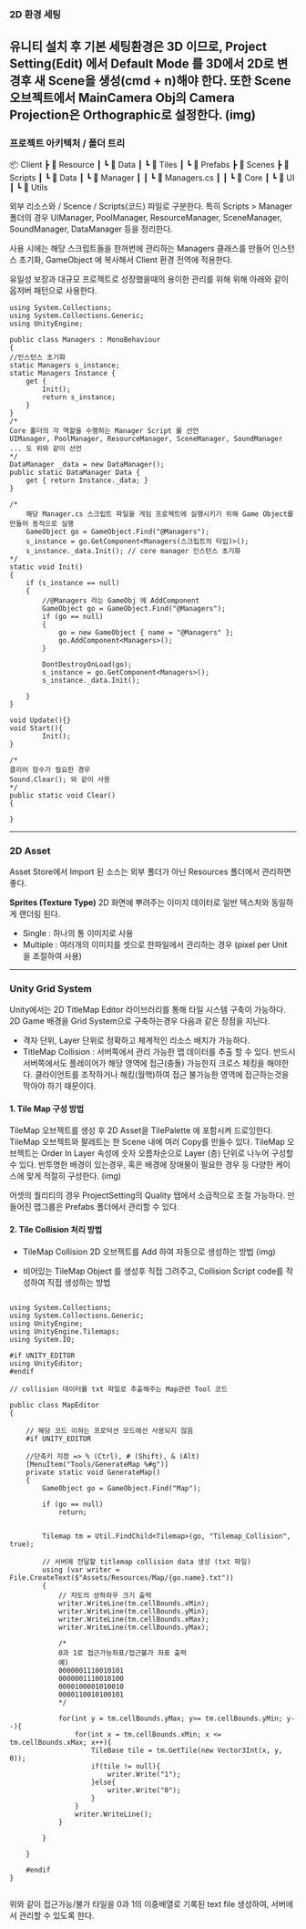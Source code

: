 ### 2D 환경 세팅

유니티 설치 후 기본 세팅환경은 3D 이므로, Project Setting(Edit) 에서 Default Mode 를 3D에서 2D로 변경후 새 Scene을 생성(cmd + n)해야 한다. 또한 Scene 오브젝트에서 MainCamera Obj의 Camera Projection은 Orthographic로 설정한다.
(img)
----

### 프로젝트 아키텍처 / 폴더 트리

📦 Client
┣ 📂 Resource
┃ ┗ 📂 Data
┃ ┗ 📂 Tiles
┃ ┗ 📂 Prefabs
┣ 📂 Scenes
┣ 📂 Scripts
┃ ┗ 📂 Data
┃ ┗ 📂 Manager
┃ ┃ ┗ 📜 Managers.cs
┃ ┃ ┗ 📂 Core
┃ ┗ 📂 UI
┃ ┗ 📂 Utils

외부 리소스와 / Scence / Scripts(코드) 파일로 구분한다. 특히 Scripts > Manager 폴더의 경우 UIManager, PoolManager, ResourceManager, SceneManager, SoundManager, DataManager 등을 정리한다.

사용 시에는 해당 스크립트들을 한꺼번에 관리하는 Managers 클래스를 만들어 인스턴스 초기화, GameObject 에 복사해서 Client 환경 전역에 적용한다.

유일성 보장과 대규모 프로젝트로 성장했을때의 용이한 관리를 위해 위해 아래와 같이 옵저버 패턴으로 사용한다.


```
using System.Collections;
using System.Collections.Generic;
using UnityEngine;

public class Managers : MonoBehaviour
{
//인스턴스 초기화
static Managers s_instance;
static Managers Instance {
	get {
		Init();
		return s_instance;
	}
}
/*
Core 폴더의 각 역할을 수행하는 Manager Script 를 선언
UIManager, PoolManager, ResourceManager, SceneManager, SoundManager ... 도 위와 같이 선언 
*/
DataManager _data = new DataManager();
public static DataManager Data { 
	get { return Instance._data; } 
}

/*	
	해당 Manager.cs 스크립트 파일을 게임 프로젝트에 실행시키기 위해 Game Object를 만들어 동적으로 실행
	GameObject go = GameObject.Find("@Managers");
	s_instance = go.GetComponent<Managers(스크립트의 타입)>();
	s_instance._data.Init(); // core manager 인스턴스 초기화 
*/
static void Init()
{
    if (s_instance == null)
    {
		//@Managers 라는 GameObj 에 AddComponent
		GameObject go = GameObject.Find("@Managers");
        if (go == null)
        {
            go = new GameObject { name = "@Managers" };
            go.AddComponent<Managers>();
        }

        DontDestroyOnLoad(go);
        s_instance = go.GetComponent<Managers>();
        s_instance._data.Init();
   
    }		
}

void Update(){}
void Start(){
        Init();
}

/*
클리어 함수가 필요한 경우
Sound.Clear(); 와 같이 사용
*/
public static void Clear()
{
    
}

```

----

### 2D Asset

Asset Store에서 Import 된 소스는 외부 폴더가 아닌 Resources 폴더에서 관리하면 좋다.

**Sprites (Texture Type)**
2D 화면에 뿌려주는 이미지 데이터로 일반 텍스처와 동일하게 랜더링 된다.
- Single : 하나의 통 이미지로 사용
- Multiple : 여러개의 이미지를 셋으로 한파일에서 관리하는 경우 (pixel per Unit 을 조절하여 사용)

----

### Unity Grid System

Unity에서는 2D TitleMap Editor 라이브러리를 통해 타일 시스템 구축이 가능하다.
2D Game 배경을 Grid System으로 구축하는경우 다음과 같은 장점을 지닌다.
- 격자 단위, Layer 단위로 정확하고 체계적인 리소스 배치가 가능하다.
- TitleMap Collision  : 서버쪽에서 관리 가능한 맵 데이터를 추출 할 수 있다.
	반드시 서버쪽에서도 플레이어가 해당 영역에 접근(충돌) 가능한지 크로스 체킹을 해야한다. 클라이언트를 조작하거나 해킹(월핵)하여 접근 불가능한 영역에 접근하는것을 막아야 하기 때문이다.

####  1.  Tile Map 구성 방법
TileMap 오브젝트를 생성 후 2D Asset을 TilePalette 에 포함시켜 드로잉한다.
TileMap 오브젝트와 팔레트는 한 Scene 내에 여러 Copy를 만들수 있다.
TileMap 오브젝트는 Order In Layer 속성에 숫자 오름차순으로 Layer (층) 단위로 나누어 구성할 수 있다. 반투명한 배경이 있는경우, 혹은 배경에 장애물이 필요한 경우 등 다양한 케이스에 맞게 적절히 구성한다.
(img)

어셋의 퀄리티의 경우 ProjectSetting의 Quality 탭에서 소급적으로 조절 가능하다.
만들어진 맵그룹은 Prefabs 폴더에서 관리할 수 있다.

####  2. Tile Collision 처리 방법
- TileMap Collision 2D 오브젝트를 Add 하여 자동으로 생성하는 방법
	(img)

-  비어있는 TileMap Object 를 생성후 직접 그려주고, Collision Script code를 작성하여 직접 생성하는 방법
	
```

using System.Collections;
using System.Collections.Generic;
using UnityEngine;
using UnityEngine.Tilemaps;
using System.IO;

#if UNITY_EDITOR
using UnityEditor;
#endif

// collision 데이터를 txt 파일로 추출해주는 Map관련 Tool 코드

public class MapEditor 
{

    // 해당 코드 이하는 프로덕션 모드에선 사용되지 않음
    #if UNITY_EDITOR

    //단축키 지정 => % (Ctrl), # (Shift), & (Alt)
    [MenuItem("Tools/GenerateMap %#g")]
	private static void GenerateMap()
	{
        GameObject go = GameObject.Find("Map");

        if (go == null)
            return;
        
        
        Tilemap tm = Util.FindChild<Tilemap>(go, "Tilemap_Collision", true);

        // 서버에 전달할 titlemap collision data 생성 (txt 파일)
        using (var writer = File.CreateText($"Assets/Resources/Map/{go.name}.txt"))
        {
            // 지도의 상하좌우 크기 출력
            writer.WriteLine(tm.cellBounds.xMin);
            writer.WriteLine(tm.cellBounds.yMin);
            writer.WriteLine(tm.cellBounds.xMax);
            writer.WriteLine(tm.cellBounds.yMax);

            /*
            0과 1로 접근가능좌표/접근불가 좌표 출력
            예)
            0000001110010101
            0000001110010100
            0000100001010010
            0000110010100101
            */

            for(int y = tm.cellBounds.yMax; y>= tm.cellBounds.yMin; y--){
                for(int x = tm.cellBounds.xMin; x <= tm.cellBounds.xMax; x++){
                    TileBase tile = tm.GetTile(new Vector3Int(x, y, 0));
                    if(tile != null){
                        writer.Write("1");
                    }else{
                        writer.Write("0");
                    }
                }
                writer.WriteLine();
            }

        }

    }

    #endif
}


```

위와 같이 접근가능/불가 타일을 0과 1의 이중배열로 기록된 text file 생성하여, 서버에서 관리할 수 있도록 한다.
